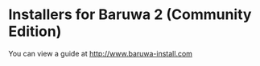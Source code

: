 Installers for Baruwa 2 (Community Edition)
=========

You can view a guide at http://www.baruwa-install.com
